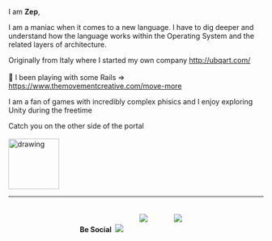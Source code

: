 
I am **Zep**,

I am a maniac when it comes to a new language. I have to dig deeper and understand how the language works within the Operating System and the related layers of architecture.

Originally from Italy where I started my own company http://ubqart.com/  <br/><br/> :gem: I been playing with some Rails => https://www.themovementcreative.com/move-more

I am a fan of games with incredibly complex phisics and I enjoy exploring Unity during the freetime 

Catch you on the other side of the portal<br/><br/>
<img src="https://octodex.github.com/images/chellocat.jpg" alt="drawing" width="100"/>
<hr/>

<center><div><b>Be Social</b>&nbsp;&nbsp;<a href="https://www.linkedin.com/in/zepvalue/"><img src="https://cdn.gifo.wisestamp.com/social/linkedin/0077b5/32/circle.png" style="border:0px;"></a>  &nbsp;
<a href="https://twitter.com/zepvalue"><img src="https://cdn.gifo.wisestamp.com/social/twitter/55acee/32/circle.png" style="border:0px;padding:20px;"></a>
 &nbsp;
 <a href="https://youtube.com/zepvalue"><img src="https://cdn.gifo.wisestamp.com/social/youtube/cd201f/32/circle.png" style="border:0px;padding:20px;"></a></div></center>





 
